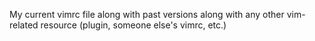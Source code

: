 My current vimrc file along with past versions along with any other vim-related resource (plugin, someone else's vimrc, etc.)
